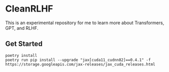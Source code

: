 # CleanRLHF

This is an experimental repository for me to learn more about Transformers, GPT, and RLHF. 

## Get Started

```
poetry install
poetry run pip install --upgrade "jax[cuda11_cudnn82]==0.4.1" -f https://storage.googleapis.com/jax-releases/jax_cuda_releases.html
```
